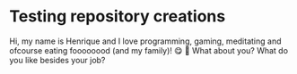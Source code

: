 # Testing repository creations

Hi, my name is Henrique and I love programming, gaming, meditating and ofcourse eating foooooood (and my family)! 😋 💜
What about you? What do you like besides your job? 
